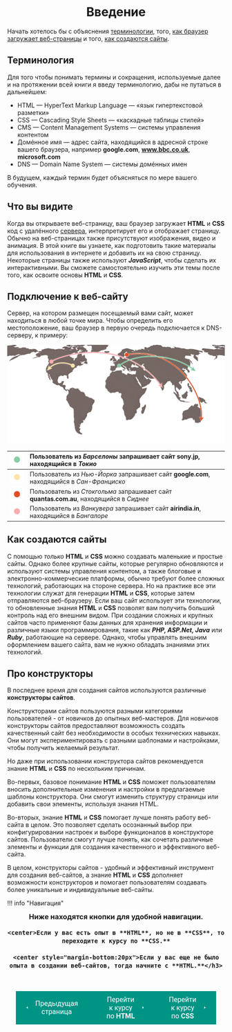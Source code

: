 # <center>Введение

Начать хотелось бы с объяснения [терминологии](#_2), того, [как браузер загружает веб-страницы](#_3) и того, [как создаются сайты](#_4).

## Терминология

Для того чтобы понимать термины и сокращения, используемые далее и на протяжении всей книги я введу терминологию, дабы не путаться в дальнейшем:

- HTML — HyperText Markup Language — «язык гипертекстовой разметки»
- CSS — Cascading Style Sheets — «каскадные таблицы стилей»
- CMS — Content Management Systems — системы управления контентом
- Домéнное имя — адрес сайта, находящийся в адресной строке вашего браузера, например **google.com**, **www.bbc.co.uk**, **microsoft.com**
- DNS — Domain Name System — системы домéнных имен

В будущем, каждый термин будет объясняться по мере вашего обучения.

## Что вы видите

Когда вы открываете веб-страницу, ваш браузер загружает **HTML** и **CSS** код с удалённого [сервера](#-), интерпретирует его и отображает страницу. Обычно на веб-страницах также присутствуют изображения, видео и анимация. В этой книге вы узнаете, как подготовить такие материалы для использования в интернете и добавить их на свою страницу. Некоторые страницы также используют *__JavaScript__*, чтобы сделать их интерактивными. Вы сможете самостоятельно изучить эти темы после того, как освоите основы **HTML** и **CSS**.

## Подключение к веб-сайту

Сервер, на котором размещен посещаемый вами сайт, может находиться в любой точке мира. Чтобы определить его местоположение, ваш браузер в первую очередь подключается к DNS-серверу, к примеру:

![world](assets/images/world.png)

| ![](assets/images/cyan.png) | <span>Пользователь из *Барселоны* запрашивает сайт **sony.jp**, находящийся в *Токио*</span> |
| :-: | :- |
| ![](assets/images/yellow.png) | Пользователь из *Нью-Йорка* запрашивает сайт **google.com**, находящийся в *Сан-Франциско* |
| ![](assets/images/orange.png) | Пользователь из *Стокгольма* запрашивает сайт **quantas.com.au**, находящийся в *Сиднее* |
| ![](assets/images/pink.png) | Пользователь из *Ванкувера* запрашивает сайт **airindia.in**, находящийся в *Бангалоре* |

## Как создаются сайты

С помощью *только* **HTML** и **CSS** можно создавать маленькие и простые сайты. Однако более крупные сайты, которые регулярно обновляются и используют системы управления контентом, а также блоговые и электронно-коммерческие платформы, обычно требуют более сложных технологий, работающих на стороне сервера. Но на практике все эти технологии служат для генерации **HTML** и **CSS**, которые затем отправляются веб-браузеру. Если ваш сайт использует эти технологии, то обновленные знания **HTML** и **CSS** позволят вам получить больший контроль над его внешним видом. При создании сложных и крупных сайтов часто применяют базы данных для хранения информации и различные языки программирования, такие как *__PHP, ASP.Net, Java__* или *__Ruby__*, работающие на сервере. Однако, чтобы управлять внешним оформлением вашего сайта, вам не нужно обладать знаниями этих технологий. 

## Про конструкторы

В последнее время для создания сайтов используются различные **конструкторы сайтов**.

Конструкторами сайтов пользуются разными категориями пользователей - от новичков до опытных веб-мастеров. Для новичков конструкторы сайтов предоставляют возможность создать качественный сайт без необходимости в особых технических навыках. Они могут экспериментировать с разными шаблонами и настройками, чтобы получить желаемый результат.

Но даже при использовании конструктора сайтов рекомендуется знание **HTML** и **CSS** по нескольким причинам.

Во-первых, базовое понимание **HTML** и **CSS** поможет пользователям вносить дополнительные изменения и настройки в предлагаемые шаблоны конструктора. Они смогут изменить структуру страницы или добавить свои элементы, используя знания HTML.

Во-вторых, знание **HTML** и **CSS** помогает лучше понять работу веб-сайта в целом. Это позволяет сделать осознанный выбор при конфигурировании настроек и выборе функционалов в конструкторе сайтов. Пользователи смогут лучше понять, как сочетать различные элементы и функции для создания качественного и эффективного веб-сайта.

В целом, конструкторы сайтов - удобный и эффективный инструмент для создания веб-сайтов, а знание **HTML** и **CSS** дополняет возможности конструкторов и помогает пользователям создавать более уникальные и индивидуальные веб-сайты.

!!! info "Навигация"
    <h3><center style="margin-top:-10px;">Ниже находятся кнопки для удобной навигации.
    
    <center>Если у вас есть опыт в **HTML**, но не в **CSS**, то переходите к курсу по **CSS.**

    <center style="margin-bottom:20px">Если у вас еще не было опыта в создании веб-сайтов, тогда начните с **HTML.**</h3>

<div style="display: flex; justify-content: space-between; padding: 20px; margin-top:30px;"><button class="custom-button" style="background-color: rgb(0, 148, 133); color: white; font-family: 'Roboto', sans-serif; border: none; cursor: pointer; padding: 10px 20px; font-size: 16px; display: flex; align-items: center;" onclick="window.location.href='/'"><svg xmlns="http://www.w3.org/2000/svg" viewBox="0 0 24 24" style="fill: white; width: 20px; height: 20px;"><path d="M15 18l-6-6 6-6" /></svg><span style="margin: 0 10px;">Предыдущая страница</span></button><button class="custom-button" style="background-color: rgb(0, 148, 133); color: white; font-family: 'Roboto', sans-serif; border: none; cursor: pointer; padding: 10px 20px; font-size: 16px; display: flex; align-items: center;" onclick="window.location.href='/sitetest/html/'"><span style="margin: 0 10px;">Перейти к курсу<br>по <b>HTML</b></span><svg xmlns="http://www.w3.org/2000/svg" viewBox="0 0 24 24" style="fill: white; width: 20px; height: 20px;"><path d="M9 18l6-6-6-6" /></svg></button><button class="custom-button" style="background-color: rgb(0, 148, 133); color: white; font-family: 'Roboto', sans-serif; border: none; cursor: pointer; padding: 10px 20px; font-size: 16px; display: flex; align-items: center;" onclick="window.location.href='/sitetest/css/'"><span style="margin: 0 10px;">Перейти к курсу<br>по <b>CSS</b></span><svg xmlns="http://www.w3.org/2000/svg" viewBox="0 0 24 24" style="fill: white; width: 20px; height: 20px;"><path d="M9 18l6-6-6-6" /></svg></button></div>
